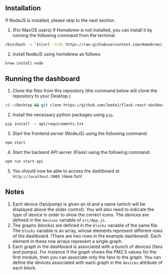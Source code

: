 ## Installation
If NodeJS is installed, please skip to the next section.

1. (For MacOS users) If Homebrew is not installed, you can install it by running the following command from the terminal:
```bash
/bin/bash -c "$(curl -fsSL https://raw.githubusercontent.com/Homebrew/install/HEAD/install.sh)"
```

2. Install NodeJS using homebrew as follows:
```bash
brew install node
```
	

## Running the dashboard
1. Clone the files from this repository (the command below will clone the repository to your Desktop.)
```bash
cd ~/Desktop && git clone https://github.com/leeke2/flask-react-dashboard.git && cd flask-react-dashboard
```
	
2. Install the necessary python packages using `pip`.
```bash
pip install -r api/requirements.txt
```

3. Start the frontend server (NodeJS) using the following command:
```bash
npm start
```

4. Start the backend API server (Flask) using the following command:
```bash
npm run start-api
```

5. You should now be able to access the dashboard at `http://localhost:3000`. Have fun!

## Notes
1. Each device (fan/pump) is given an id and a name (which will be displayed above the slider control). You will also need to indicate the type of device in order to show the correct icons. The devices are defined in the `devices` variable of `src/App.js`.
2. The graphs (blocks) are defined in the `blocks` variable of the same file. The `blocks` variable is an array, whose elements represent different rows of the dashboard. (There are two rows in the example dashboard). Each element in these row arrays represent a single graph.
3. Each graph in the dashboard is associated with a bunch of devices (fans and pumps). For instance if the graph shows the PM2.5 values for the first module, then you can associate only the fans to the graph. You can define the devices associated with each graph in the `devices` attribute of each block.
